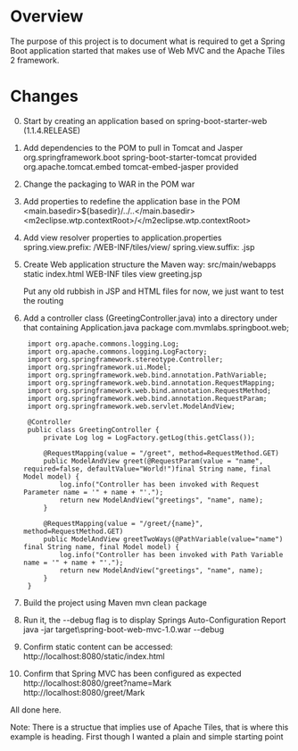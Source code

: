 
# Overview
The purpose of this project is to document what is required to get a Spring Boot application
started that makes use of Web MVC and the Apache Tiles 2 framework.

# Changes

0. Start by creating an application based on spring-boot-starter-web (1.1.4.RELEASE)

1. Add dependencies to the POM to pull in Tomcat and Jasper
	<dependency>
		<groupId>org.springframework.boot</groupId>
		<artifactId>spring-boot-starter-tomcat</artifactId>
		<scope>provided</scope>
	</dependency>
	<dependency>
		<groupId>org.apache.tomcat.embed</groupId>
		<artifactId>tomcat-embed-jasper</artifactId>
		<scope>provided</scope>
	</dependency>

2. Change the packaging to WAR in the POM
	<packaging>war</packaging>

3. Add properties to redefine the application base in the POM
	<main.basedir>${basedir}/../..</main.basedir>
	<m2eclipse.wtp.contextRoot>/</m2eclipse.wtp.contextRoot>

4. Add view resolver properties to application.properties
	spring.view.prefix: /WEB-INF/tiles/view/
	spring.view.suffix: .jsp

5. Create Web application structure the Maven way:
	src/main/webapps
		static
			index.html
		WEB-INF
			tiles
				view
					greeting.jsp

   Put any old rubbish in JSP and HTML files for now, we just want to test the routing

6. Add a controller class (GreetingController.java) into a directory under that containing Application.java
        package com.mvmlabs.springboot.web;
        
        import org.apache.commons.logging.Log;
        import org.apache.commons.logging.LogFactory;
        import org.springframework.stereotype.Controller;
        import org.springframework.ui.Model;
        import org.springframework.web.bind.annotation.PathVariable;
        import org.springframework.web.bind.annotation.RequestMapping;
        import org.springframework.web.bind.annotation.RequestMethod;
        import org.springframework.web.bind.annotation.RequestParam;
        import org.springframework.web.servlet.ModelAndView;
        
        @Controller
        public class GreetingController {
        	private Log log = LogFactory.getLog(this.getClass());
        
        	@RequestMapping(value = "/greet", method=RequestMethod.GET)
        	public ModelAndView greet(@RequestParam(value = "name", required=false, defaultValue="World!")final String name, final Model model) {
        		log.info("Controller has been invoked with Request Parameter name = '" + name + "'.");
        		return new ModelAndView("greetings", "name", name);
        	}
        
        	@RequestMapping(value = "/greet/{name}", method=RequestMethod.GET)
        	public ModelAndView greetTwoWays(@PathVariable(value="name") final String name, final Model model) {
        		log.info("Controller has been invoked with Path Variable name = '" + name + "'.");
        		return new ModelAndView("greetings", "name", name);
        	}
        }

7. Build the project using Maven
	mvn clean package
	
8. Run it, the --debug flag is to display Springs Auto-Configuration Report
	java -jar target\spring-boot-web-mvc-1.0.war --debug
	
9. Confirm static content can be accessed:
	http://localhost:8080/static/index.html

10. Confirm that Spring MVC has been configured as expected
	http://localhost:8080/greet?name=Mark
	http://localhost:8080/greet/Mark

All done here.

Note: There is a structue that implies use of Apache Tiles, that is where this example is heading. First
though I wanted a plain and simple starting point
